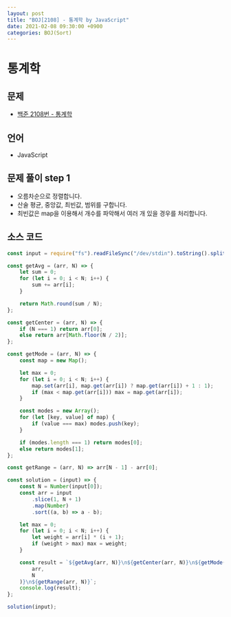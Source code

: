 ```yaml
---
layout: post
title: "BOJ[2108] - 통계학 by JavaScript"
date: 2021-02-08 09:30:00 +0900
categories: BOJ(Sort)
---
```


# 통계학

## 문제

- [백준 2108번 - 통계학](https://www.acmicpc.net/problem/2108)

## 언어

- JavaScript

## 문제 풀이 step 1

- 오름차순으로 정렬합니다.
- 산술 평균, 중앙값, 최빈값, 범위를 구합니다.
- 최빈값은 map을 이용해서 개수를 파악해서 여러 개 있을 경우를 처리합니다.

## 소스 코드

```jsx
const input = require("fs").readFileSync("/dev/stdin").toString().split("\n");

const getAvg = (arr, N) => {
	let sum = 0;
	for (let i = 0; i < N; i++) {
		sum += arr[i];
	}

	return Math.round(sum / N);
};

const getCenter = (arr, N) => {
	if (N === 1) return arr[0];
	else return arr[Math.floor(N / 2)];
};

const getMode = (arr, N) => {
	const map = new Map();

	let max = 0;
	for (let i = 0; i < N; i++) {
		map.set(arr[i], map.get(arr[i]) ? map.get(arr[i]) + 1 : 1);
		if (max < map.get(arr[i])) max = map.get(arr[i]);
	}

	const modes = new Array();
	for (let [key, value] of map) {
		if (value === max) modes.push(key);
	}

	if (modes.length === 1) return modes[0];
	else return modes[1];
};

const getRange = (arr, N) => arr[N - 1] - arr[0];

const solution = (input) => {
	const N = Number(input[0]);
	const arr = input
		.slice(1, N + 1)
		.map(Number)
		.sort((a, b) => a - b);

	let max = 0;
	for (let i = 0; i < N; i++) {
		let weight = arr[i] * (i + 1);
		if (weight > max) max = weight;
	}

	const result = `${getAvg(arr, N)}\n${getCenter(arr, N)}\n${getMode(
		arr,
		N
	)}\n${getRange(arr, N)}`;
	console.log(result);
};

solution(input);
```
